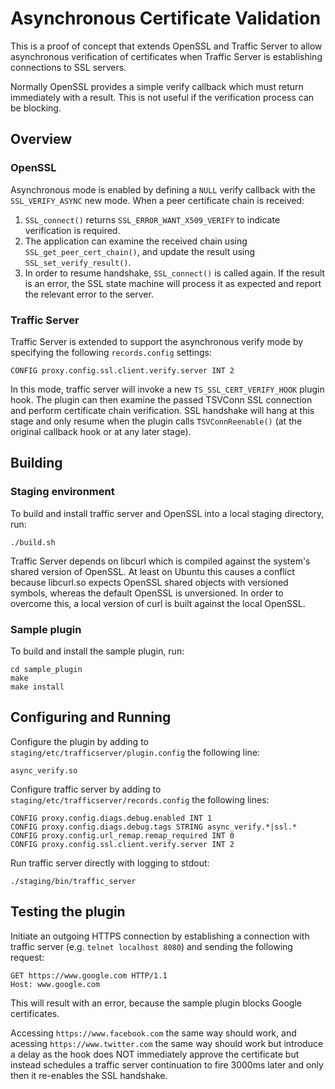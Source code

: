 Asynchronous Certificate Validation
===================================

This is a proof of concept that extends OpenSSL and Traffic Server to allow
asynchronous verification of certificates when Traffic Server is establishing
connections to SSL servers.

Normally OpenSSL provides a simple verify callback which must return immediately
with a result.  This is not useful if the verification process can be blocking.

Overview
--------

### OpenSSL

Asynchronous mode is enabled by defining a `NULL` verify callback with the
`SSL_VERIFY_ASYNC` new mode.  When a peer certificate chain is received:

1. `SSL_connect()` returns `SSL_ERROR_WANT_X509_VERIFY` to indicate verification
   is required.
2. The application can examine the received chain using
   `SSL_get_peer_cert_chain()`, and update the result using `SSL_set_verify_result()`.
3. In order to resume handshake, `SSL_connect()` is called again.  If the
   result is an error, the SSL state machine will process it as expected and report
   the relevant error to the server.

### Traffic Server

Traffic Server is extended to support the asynchronous verify mode by specifying
the following `records.config` settings:

```
CONFIG proxy.config.ssl.client.verify.server INT 2
```

In this mode, traffic server will invoke a new `TS_SSL_CERT_VERIFY_HOOK` plugin
hook.  The plugin can then examine the passed TSVConn SSL connection and
perform certificate chain verification.  SSL handshake will hang at this stage
and only resume when the plugin calls `TSVConnReenable()` (at the original
callback hook or at any later stage).


Building
--------

### Staging environment

To build and install traffic server and OpenSSL into a local staging directory,
run:

    ./build.sh


Traffic Server depends on libcurl which is compiled against the system's
shared version of OpenSSL.  At least on Ubuntu this causes a conflict because
libcurl.so expects OpenSSL shared objects with versioned symbols, whereas the
default OpenSSL is unversioned.  In order to overcome this, a local version
of curl is built against the local OpenSSL.

### Sample plugin

To build and install the sample plugin, run:

    cd sample_plugin
    make
    make install


Configuring and Running
-----------------------

Configure the plugin by adding to `staging/etc/trafficserver/plugin.config`
the following line:

    async_verify.so

Configure traffic server by adding to `staging/etc/trafficserver/records.config`
the following lines:

    CONFIG proxy.config.diags.debug.enabled INT 1
    CONFIG proxy.config.diags.debug.tags STRING async_verify.*|ssl.*
    CONFIG proxy.config.url_remap.remap_required INT 0
    CONFIG proxy.config.ssl.client.verify.server INT 2

Run traffic server directly with logging to stdout:

    ./staging/bin/traffic_server


Testing the plugin
------------------

Initiate an outgoing HTTPS connection by establishing a connection with
traffic server (e.g. `telnet localhost 8080`) and sending the following
request:

    GET https://www.google.com HTTP/1.1
    Host: www.google.com

This will result with an error, because the sample plugin blocks Google
certificates.

Accessing `https://www.facebook.com` the same way should work, and acessing
`https://www.twitter.com` the same way should work but introduce a delay as the
hook does NOT immediately approve the certificate but instead schedules
a traffic server continuation to fire 3000ms later and only then it
re-enables the SSL handshake.

